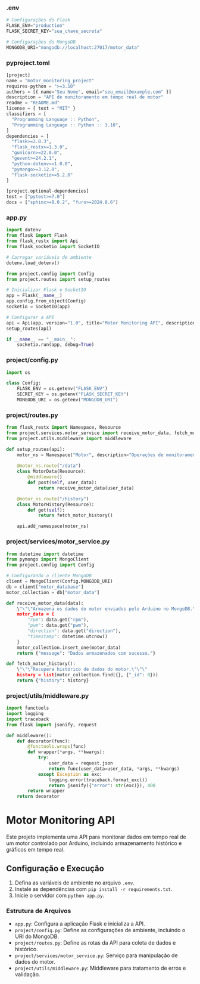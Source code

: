 ### .env
```py
# Configurações do Flask
FLASK_ENV="production"
FLASK_SECRET_KEY="sua_chave_secreta"

# Configurações do MongoDB
MONGODB_URI="mongodb://localhost:27017/motor_data"
```

### pyproject.toml
```py
[project]
name = "motor_monitoring_project"
requires-python = ">=3.10"
authors = [{ name="Seu Nome", email="seu_email@example.com" }]
description = "API de monitoramento em tempo real de motor"
readme = "README.md"
license = { text = "MIT" }
classifiers = [
  "Programming Language :: Python",
  "Programming Language :: Python :: 3.10",
]
dependencies = [
  "flask>=3.0.3",
  "flask_restx>=1.3.0",
  "gunicorn>=22.0.0",
  "gevent>=24.2.1",
  "python-dotenv>=1.0.0",
  "pymongo>=3.12.0",
  "flask-socketio>=5.2.0"
]

[project.optional-dependencies]
test = ["pytest>=7.0"]
docs = ["sphinx>=8.0.2", "furo>=2024.8.6"]
```

### app.py
```py
import dotenv
from flask import Flask
from flask_restx import Api
from flask_socketio import SocketIO

# Carregar variáveis de ambiente
dotenv.load_dotenv()

from project.config import Config
from project.routes import setup_routes

# Inicializar Flask e SocketIO
app = Flask(__name__)
app.config.from_object(Config)
socketio = SocketIO(app)

# Configurar a API
api = Api(app, version="1.0", title="Motor Monitoring API", description="API para monitoramento de motor em tempo real")
setup_routes(api)

if __name__ == "__main__":
    socketio.run(app, debug=True)
```

### project/config.py
```py
import os

class Config:
    FLASK_ENV = os.getenv("FLASK_ENV")
    SECRET_KEY = os.getenv("FLASK_SECRET_KEY")
    MONGODB_URI = os.getenv("MONGODB_URI")
```

### project/routes.py
```py
from flask_restx import Namespace, Resource
from project.services.motor_service import receive_motor_data, fetch_motor_history
from project.utils.middleware import middleware

def setup_routes(api):
    motor_ns = Namespace("Motor", description="Operações de monitoramento do motor")
    
    @motor_ns.route("/data")
    class MotorData(Resource):
        @middleware()
        def post(self, user_data):
            return receive_motor_data(user_data)

    @motor_ns.route("/history")
    class MotorHistory(Resource):
        def get(self):
            return fetch_motor_history()

    api.add_namespace(motor_ns)
```

### project/services/motor_service.py
```py
from datetime import datetime
from pymongo import MongoClient
from project.config import Config

# Configurando o cliente MongoDB
client = MongoClient(Config.MONGODB_URI)
db = client["motor_database"]
motor_collection = db["motor_data"]

def receive_motor_data(data):
    \"\"\"Armazena os dados do motor enviados pelo Arduino no MongoDB.\"\"\"
    motor_data = {
        "rpm": data.get("rpm"),
        "pwm": data.get("pwm"),
        "direction": data.get("direction"),
        "timestamp": datetime.utcnow()
    }
    motor_collection.insert_one(motor_data)
    return {"message": "Dados armazenados com sucesso."}

def fetch_motor_history():
    \"\"\"Recupera histórico de dados do motor.\"\"\"
    history = list(motor_collection.find({}, {"_id": 0}))
    return {"history": history}
```

### project/utils/middleware.py
```py
import functools
import logging
import traceback
from flask import jsonify, request

def middleware():
    def decorator(func):
        @functools.wraps(func)
        def wrapper(*args, **kwargs):
            try:
                user_data = request.json
                return func(user_data=user_data, *args, **kwargs)
            except Exception as exc:
                logging.error(traceback.format_exc())
                return jsonify({"error": str(exc)}), 400
        return wrapper
    return decorator
```

# Motor Monitoring API

Este projeto implementa uma API para monitorar dados em tempo real de um motor controlado por Arduino, incluindo armazenamento histórico e gráficos em tempo real.

## Configuração e Execução

1. Defina as variáveis de ambiente no arquivo `.env`.
2. Instale as dependências com `pip install -r requirements.txt`.
3. Inicie o servidor com `python app.py`.

### Estrutura de Arquivos
- `app.py`: Configura a aplicação Flask e inicializa a API.
- `project/config.py`: Define as configurações de ambiente, incluindo o URI do MongoDB.
- `project/routes.py`: Define as rotas da API para coleta de dados e histórico.
- `project/services/motor_service.py`: Serviço para manipulação de dados do motor.
- `project/utils/middleware.py`: Middleware para tratamento de erros e validação.